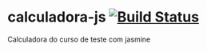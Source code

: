 # calculadora-js [![Build Status](https://travis-ci.com/leite-gilcimar/calculadora-js.svg?branch=master)](https://travis-ci.com/leite-gilcimar/calculadora-js)

Calculadora do curso de teste com jasmine
